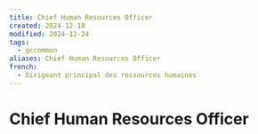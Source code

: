 ```yaml
---
title: Chief Human Resources Officer
created: 2024-12-18
modified: 2024-12-24
tags:
  - gccommon
aliases: Chief Human Resources Officer
french:
  - Dirigeant principal des ressources humaines
---
```

# Chief Human Resources Officer
